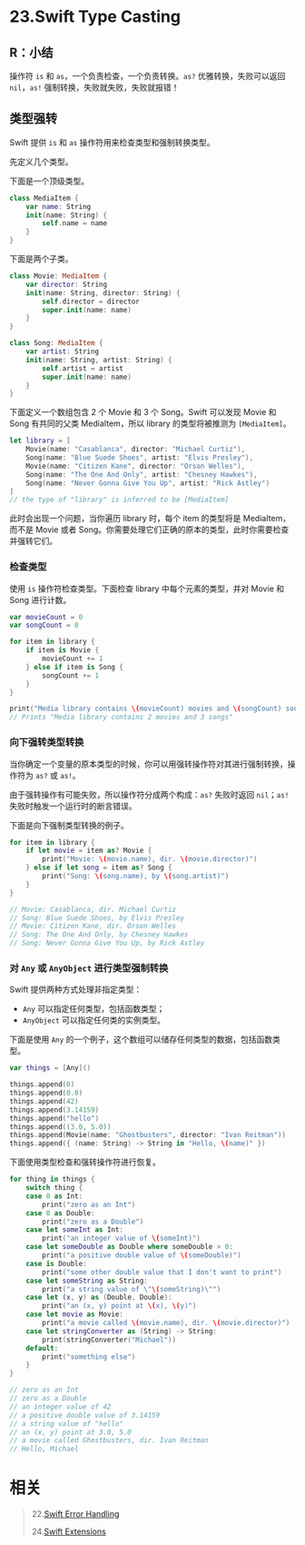 # 23.Swift Type Casting

## R：小结

操作符 `is` 和 `as`，一个负责检查，一个负责转换。`as?` 优雅转换，失败可以返回 `nil`，`as!` 强制转换，失败就失败，失败就报错！

## 类型强转

Swift 提供 `is` 和 `as` 操作符用来检查类型和强制转换类型。

先定义几个类型。

下面是一个顶级类型。

```swift
class MediaItem {
    var name: String
    init(name: String) {
        self.name = name
    }
}
```

下面是两个子类。

```swift
class Movie: MediaItem {
    var director: String
    init(name: String, director: String) {
        self.director = director
        super.init(name: name)
    }
}

class Song: MediaItem {
    var artist: String
    init(name: String, artist: String) {
        self.artist = artist
        super.init(name: name)
    }
}
```

下面定义一个数组包含 2 个 Movie 和 3 个 Song。Swift 可以发现 Movie 和 Song 有共同的父类 MediaItem，所以 library 的类型将被推测为 `[MediaItem]`。

```swift
let library = [
    Movie(name: "Casablanca", director: "Michael Curtiz"),
    Song(name: "Blue Suede Shoes", artist: "Elvis Presley"),
    Movie(name: "Citizen Kane", director: "Orson Welles"),
    Song(name: "The One And Only", artist: "Chesney Hawkes"),
    Song(name: "Never Gonna Give You Up", artist: "Rick Astley")
]
// the type of "library" is inferred to be [MediaItem]
```

此时会出现一个问题，当你遍历 library 时，每个 item 的类型将是 MediaItem，而不是 Movie 或者 Song。你需要处理它们正确的原本的类型，此时你需要检查并强转它们。

### 检查类型

使用 `is` 操作符检查类型。下面检查 library 中每个元素的类型，并对 Movie 和 Song 进行计数。

```swift
var movieCount = 0
var songCount = 0

for item in library {
    if item is Movie {
        movieCount += 1
    } else if item is Song {
        songCount += 1
    }
}

print("Media library contains \(movieCount) movies and \(songCount) songs")
// Prints "Media library contains 2 movies and 3 songs"
```

### 向下强转类型转换

当你确定一个变量的原本类型的时候，你可以用强转操作符对其进行强制转换，操作符为 `as?` 或 `as!`。

由于强转操作有可能失败，所以操作符分成两个构成：`as?` 失败时返回 `nil`；`as!` 失败时触发一个运行时的断言错误。

下面是向下强制类型转换的例子。

```swift
for item in library {
    if let movie = item as? Movie {
        print("Movie: \(movie.name), dir. \(movie.director)")
    } else if let song = item as? Song {
        print("Song: \(song.name), by \(song.artist)")
    }
}

// Movie: Casablanca, dir. Michael Curtiz
// Song: Blue Suede Shoes, by Elvis Presley
// Movie: Citizen Kane, dir. Orson Welles
// Song: The One And Only, by Chesney Hawkes
// Song: Never Gonna Give You Up, by Rick Astley
```

### 对 `Any` 或 `AnyObject` 进行类型强制转换

Swift 提供两种方式处理非指定类型：

- `Any` 可以指定任何类型，包括函数类型；
- `AnyObject` 可以指定任何类的实例类型。

下面是使用 `Any` 的一个例子，这个数组可以储存任何类型的数据，包括函数类型。

```swift
var things = [Any]()

things.append(0)
things.append(0.0)
things.append(42)
things.append(3.14159)
things.append("hello")
things.append((3.0, 5.0))
things.append(Movie(name: "Ghostbusters", director: "Ivan Reitman"))
things.append({ (name: String) -> String in "Hello, \(name)" })
```

下面使用类型检查和强转操作符进行恢复。

```swift
for thing in things {
    switch thing {
    case 0 as Int:
        print("zero as an Int")
    case 0 as Double:
        print("zero as a Double")
    case let someInt as Int:
        print("an integer value of \(someInt)")
    case let someDouble as Double where someDouble > 0:
        print("a positive double value of \(someDouble)")
    case is Double:
        print("some other double value that I don't want to print")
    case let someString as String:
        print("a string value of \"\(someString)\"")
    case let (x, y) as (Double, Double):
        print("an (x, y) point at \(x), \(y)")
    case let movie as Movie:
        print("a movie called \(movie.name), dir. \(movie.director)")
    case let stringConverter as (String) -> String:
        print(stringConverter("Michael"))
    default:
        print("something else")
    }
}

// zero as an Int
// zero as a Double
// an integer value of 42
// a positive double value of 3.14159
// a string value of "hello"
// an (x, y) point at 3.0, 5.0
// a movie called Ghostbusters, dir. Ivan Reitman
// Hello, Michael
```

# 相关

> 22.[Swift Error Handling](https://github.com/zfanli/notes/blob/master/swift/22.ErrorHandling.md)
>
> 24.[Swift Extensions](https://github.com/zfanli/notes/blob/master/swift/24.Extensions.md)
